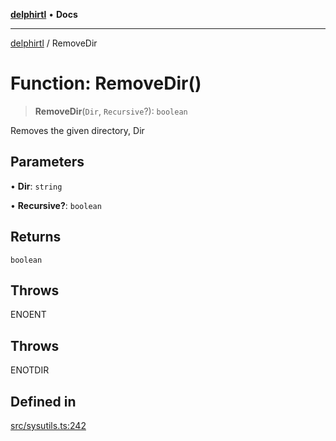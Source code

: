 [**delphirtl**](../README.md) • **Docs**

***

[delphirtl](../globals.md) / RemoveDir

# Function: RemoveDir()

> **RemoveDir**(`Dir`, `Recursive`?): `boolean`

Removes the given directory, Dir

## Parameters

• **Dir**: `string`

• **Recursive?**: `boolean`

## Returns

`boolean`

## Throws

ENOENT

## Throws

ENOTDIR

## Defined in

[src/sysutils.ts:242](https://github.com/chuacw/delphirtl/blob/df8a1102afe240ac0634e8cf60783cbd5a5ad06f/src/sysutils.ts#L242)
